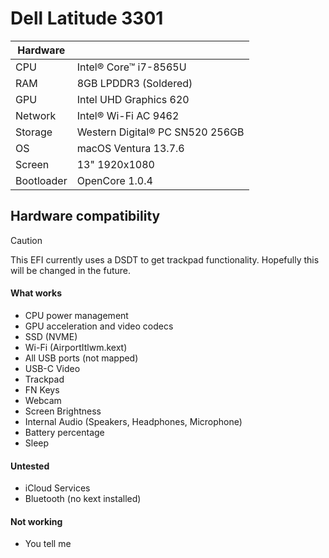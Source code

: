 # Dell Latitude 3301

| Hardware  | |
| ------------- | ------------- |
| CPU  | Intel® Core™ i7-8565U |
| RAM  | 8GB LPDDR3 (Soldered) |
| GPU  | Intel UHD Graphics 620  |
| Network  | Intel® Wi-Fi AC 9462 |
| Storage  | Western Digital® PC SN520 256GB |
| OS  | macOS Ventura 13.7.6 |
| Screen  | 13" 1920x1080 |
| Bootloader | OpenCore 1.0.4 | 

## Hardware compatibility
> [!CAUTION]
> This EFI currently uses a DSDT to get trackpad functionality. Hopefully this will be changed in the future.

#### What works
- CPU power management
- GPU acceleration and video codecs
- SSD (NVME)
- Wi-Fi (AirportItlwm.kext)
- All USB ports (not mapped)
- USB-C Video
- Trackpad
- FN Keys
- Webcam
- Screen Brightness
- Internal Audio (Speakers, Headphones, Microphone)
- Battery percentage
- Sleep

#### Untested
- iCloud Services
- Bluetooth (no kext installed)

#### Not working
- You tell me
